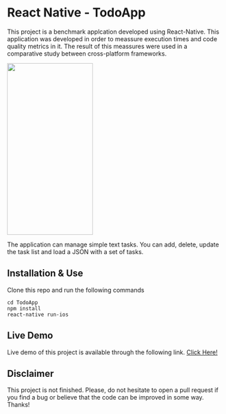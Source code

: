 # React Native - TodoApp

This project is a benchmark applcation developed using React-Native. This application was developed in order to meassure execution times and code quality metrics in it. The result of this meassures were used in a comparative study between cross-platform frameworks.

<img src="https://github.com/manuelrdsg/ReactNative-Todo/blob/master/images/image1.png" width="200" height="400"/>

The application can manage simple text tasks. You can add, delete, update the task list and load a JSON with a set of tasks.


## Installation & Use

Clone this repo and run the following commands

```
cd TodoApp
npm install
react-native run-ios
```

## Live Demo

Live demo of this project is available through the following link. [Click Here!](https://snack.expo.io/HkJ1XoOwG)

## Disclaimer

This project is not finished. Please, do not hesitate to open a pull request if you find a bug or believe that the code can be improved in some way. Thanks!